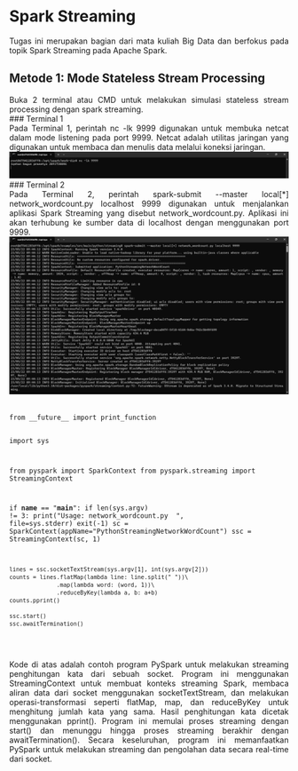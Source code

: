 # Spark Streaming
<div align="justify">
Tugas ini merupakan bagian dari mata kuliah Big Data dan berfokus pada topik Spark Streaming pada Apache Spark.
</div>

## Metode 1: Mode Stateless Stream Processing
<div align="justify">
Buka 2 terminal atau CMD untuk melakukan simulasi stateless stream processing dengan spark streaming.
</div>
### Terminal 1
<div align="justify">
Pada Terminal 1, perintah nc -lk 9999 digunakan untuk membuka netcat dalam mode listening pada port 9999. Netcat adalah utilitas jaringan yang digunakan untuk membaca dan menulis data melalui koneksi jaringan.
</div>
<img src="Terminal 1.1.png"/>
### Terminal 2
<div align="justify">
Pada Terminal 2, perintah spark-submit --master local[*] network_wordcount.py localhost 9999 digunakan untuk menjalankan aplikasi Spark Streaming yang disebut network_wordcount.py. Aplikasi ini akan terhubung ke sumber data di localhost dengan menggunakan port 9999.
</div>
<img src="Terminal 1.2.png"/>
<div>
<pre>
<code>
from __future__ import print_function

import sys

from pyspark import SparkContext
from pyspark.streaming import StreamingContext

if __name__ == "__main__":
    if len(sys.argv) != 3:
        print("Usage: network_wordcount.py <hostname> <port>", file=sys.stderr)
        exit(-1)
    sc = SparkContext(appName="PythonStreamingNetworkWordCount")
    ssc = StreamingContext(sc, 1)

    lines = ssc.socketTextStream(sys.argv[1], int(sys.argv[2]))
    counts = lines.flatMap(lambda line: line.split(" "))\
                  .map(lambda word: (word, 1))\
                  .reduceByKey(lambda a, b: a+b)
    counts.pprint()

    ssc.start()
    ssc.awaitTermination()
</code>
</pre>
<p align="justify">
Kode di atas adalah contoh program PySpark untuk melakukan streaming penghitungan kata dari sebuah socket. Program ini menggunakan StreamingContext untuk membuat konteks streaming Spark, membaca aliran data dari socket menggunakan socketTextStream, dan melakukan operasi-transformasi seperti flatMap, map, dan reduceByKey untuk menghitung jumlah kata yang sama. Hasil penghitungan kata dicetak menggunakan pprint(). Program ini memulai proses streaming dengan start() dan menunggu hingga proses streaming berakhir dengan awaitTermination(). Secara keseluruhan, program ini memanfaatkan PySpark untuk melakukan streaming dan pengolahan data secara real-time dari socket.
</p>
</div>

